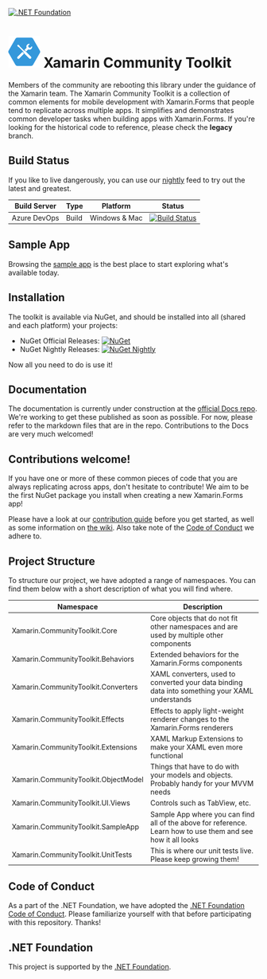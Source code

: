 [<img src="https://raw.githubusercontent.com/dotnet-foundation/swag/master/logo/dotnetfoundation_v4.svg" alt=".NET Foundation" width=100>](https://dotnetfoundation.org)

<img src="assets/XamarinCommunityToolkit_128x128.png" width="64" /> Xamarin Community Toolkit
===========
Members of the community are rebooting this library under the guidance of the Xamarin team. The Xamarin Community Toolkit is a collection of common elements for mobile development with Xamarin.Forms that people tend to replicate across multiple apps. It simplifies and demonstrates common developer tasks when building apps with Xamarin.Forms. If you're looking for the historical code to reference, please check the **legacy** branch.

## Build Status

If you like to live dangerously, you can use our [nightly](https://pkgs.dev.azure.com/xamarin/public/_packaging/XamarinCommunityToolkitNightly/nuget/v3/index.json) feed to try out the latest and greatest.

| Build Server | Type         | Platform | Status |
|--------------|--------------|----------|--------|
| Azure DevOps         | Build        | Windows & Mac  | [![Build Status](https://dev.azure.com/xamarin/public/_apis/build/status/xamarin/CommunityToolkit/xamarin.XamarinCommunityToolkit%20(Public)?branchName=main)](https://dev.azure.com/xamarin/public/_build?definitionId=55&_a=summary) |

## Sample App

Browsing the [sample app](./samples) is the best place to start exploring what's available today.

## Installation

The toolkit is available via NuGet, and should be installed into all (shared and each platform) your projects:

* NuGet Official Releases: [![NuGet](https://img.shields.io/nuget/vpre/Xamarin.CommunityToolkit.svg?label=NuGet)](https://www.nuget.org/packages/Xamarin.CommunityToolkit/)
* NuGet Nightly Releases: [![NuGet Nightly](https://img.shields.io/badge/NuGet-Nightly-yellow)](https://pkgs.dev.azure.com/xamarin/public/_packaging/XamarinCommunityToolkitNightly/nuget/v3/index.json)

Now all you need to do is use it! 

## Documentation

The documentation is currently under construction at the [official Docs repo](https://github.com/MicrosoftDocs/xamarin-communitytoolkit). We're working to get these published as soon as possible. For now, please refer to the markdown files that are in the repo. Contributions to the Docs are very much welcomed!

## Contributions welcome!

If you have one or more of these common pieces of code that you are always replicating across apps, don't hesitate to contribute! We aim to be the first NuGet package you install when creating a new Xamarin.Forms app!

Please have a look at our [contribution guide](CONTRIBUTING.md) before you get started, as well as some information on [the wiki](https://github.com/xamarin/XamarinCommunityToolkit/wiki/Contributing-to-XamarinCommunityToolkit). Also take note of the [Code of Conduct](https://dotnetfoundation.org/code-of-conduct) we adhere to.

## Project Structure

To structure our project, we have adopted a range of namespaces. You can find them below with a short description of what you will find where.

| Namespace | Description |
|--------------|--------------|
| Xamarin.CommunityToolkit.Core | Core objects that do not fit other namespaces and are used by multiple other components |
| Xamarin.CommunityToolkit.Behaviors | Extended behaviors for the Xamarin.Forms components |
| Xamarin.CommunityToolkit.Converters | XAML converters, used to converted your data binding data into something your XAML understands |
| Xamarin.CommunityToolkit.Effects | Effects to apply light-weight renderer changes to the Xamarin.Forms renderers |
| Xamarin.CommunityToolkit.Extensions | XAML Markup Extensions to make your XAML even more functional |
| Xamarin.CommunityToolkit.ObjectModel | Things that have to do with your models and objects. Probably handy for your MVVM needs |
| Xamarin.CommunityToolkit.UI.Views | Controls such as TabView, etc. |
| Xamarin.CommunityToolkit.SampleApp | Sample App where you can find all of the above for reference. Learn how to use them and see how it all looks |
| Xamarin.CommunityToolkit.UnitTests | This is where our unit tests live. Please keep growing them! |

## Code of Conduct
As a part of the .NET Foundation, we have adopted the [.NET Foundation Code of Conduct](https://dotnetfoundation.org/code-of-conduct). Please familiarize yourself with that before participating with this repository. Thanks!

## .NET Foundation
This project is supported by the [.NET Foundation](https://dotnetfoundation.org).
